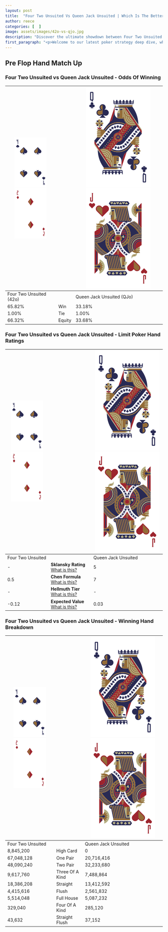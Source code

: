 ```yaml
---
layout: post
title:  "Four Two Unsuited Vs Queen Jack Unsuited | Which Is The Better Hand In Poker? A Complete Guide"
author: reece
categories: [  ]
image: assets/images/42o-vs-qjo.jpg
description: "Discover the ultimate showdown between Four Two Unsuited and Queen Jack Unsuited in poker! Uncover the odds, strategies, and scenarios where one hand triumphs over the other. Get ready to up your poker game with this thrilling analysis."
first_paragraph: "<p>Welcome to our latest poker strategy deep dive, where we're pitting two distinct hands against each other in a high-stakes showdown: Four Two Unsuited vs Queen Jack Unsuited.</p><p>In the dynamic world of poker, every decision counts, and knowing which hand holds the upper hand is key to your success at the table.</p><p>In this article, we'll dissect these two hands, explore the scenarios where one dominates the other, and equip you with the knowledge to make strategic choices that can tip the odds in your favor.</p><p>Get ready to unravel the intriguing dynamics of these poker hands and elevate your game to new heights.</p>"
---
```




[comment]: # (sp0)

## Pre Flop Hand Match Up

<div class="table hand-ratings" markdown="1"> 



### Four Two Unsuited vs Queen Jack Unsuited - Odds Of Winning


    
| ![image info](assets/images/hand1/4.png) ![image info](assets/images/hand1/2o.png) |  | ![image info](assets/images/hand2/Q.png) ![image info](assets/images/hand2/Jo.png) |
| -------- | -------- | -------- |
| Four Two Unsuited (42o) |  | Queen Jack Unsuited (QJo) |
| 65.82% | Win | 33.18% |
| 1.00% | Tie | 1.00% |
| 66.32% | Equity | 33.68% |




[comment]: # (sp1)



### Four Two Unsuited vs Queen Jack Unsuited - Limit Poker Hand Ratings


    
| ![image info](assets/images/hand1/4.png) ![image info](assets/images/hand1/2o.png) |  | ![image info](assets/images/hand2/Q.png) ![image info](assets/images/hand2/Jo.png) |
| -------- | -------- | -------- |
| Four Two Unsuited |  | Queen Jack Unsuited |
| - | **Sklansky Rating** [What is this?](/sklansky-rating-explained) | 5 |
| 0.5 | **Chen Formula** [What is this?](/chen-formula-explained) | 7 |
| - | **Hellmuth Tier** [What is this?](/Hellmuth-tier-explained) | - |
| -0.12 | **Expected Value** [What is this?](/expected-value-explained) | 0.03 |




[comment]: # (sp2)



### Four Two Unsuited vs Queen Jack Unsuited - Winning Hand Breakdown


    
| ![image info](assets/images/hand1/4.png) ![image info](assets/images/hand1/2o.png) |  | ![image info](assets/images/hand2/Q.png) ![image info](assets/images/hand2/Jo.png) |
| -------- | -------- | -------- |
| Four Two Unsuited |  | Queen Jack Unsuited |
| 8,845,200 | High Card | 0 |
| 67,048,128 | One Pair | 20,716,416 |
| 48,090,240 | Two Pair | 32,233,680 |
| 9,617,760 | Three Of A Kind | 7,488,864 |
| 18,386,208 | Straight | 13,412,592 |
| 4,415,616 | Flush | 2,561,832 |
| 5,514,048 | Full House | 5,087,232 |
| 329,040 | Four Of A Kind | 285,120 |
| 43,632 | Straight Flush | 37,152 |




[comment]: # (sp3)



</div>

[comment]: # (sp4)



[comment]: # (sp5)

